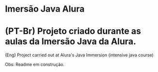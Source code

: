 # Imersão Java Alura

(PT-Br)
Projeto criado durante as aulas da Imersão Java da Alura.
==================
(Eng)
Project carried out at Alura's Java Immersion (intensive java course)

Obs: Readme em construção.

